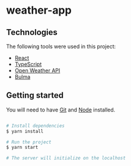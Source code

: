 # weather-app

## Technologies

The following tools were used in this project:

- [React](https://pt-br.reactjs.org/)
- [TypeScript](https://www.typescriptlang.org/)
- [Open Weather API](https://openweathermap.org/api)
- [Bulma](https://bulma.io/)

## Getting started

You will need to have [Git](https://git-scm.com) and [Node](https://nodejs.org/en/) installed.

```bash

# Install dependencies
$ yarn install

# Run the project
$ yarn start

# The server will initialize on the localhost
```
